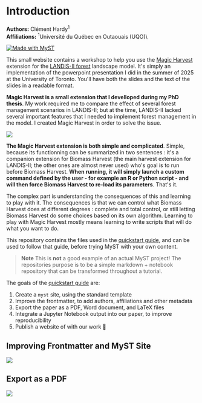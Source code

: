 # Introduction

**Authors:** Clément Hardy<sup>1</sup> \
**Affiliations:** <sup>1</sup>Université du Québec en Outaouais (UQO)\

[![Made with MyST](https://img.shields.io/badge/made%20with-myst-orange)](https://myst.tools)

This small website contains a workshop to help you use the [Magic Harvest](https://github.com/Klemet/LANDIS-II-Magic-Harvest) extension for the [LANDIS-II forest](https://www.landis-ii.org/) landscape model. It's simply an implementation of the powerpoint presentation I did in the summer of 2025 at the University of Toronto. You'll have both the slides and the text of the slides in a readable format.

**Magic Harvest is a small extension that I develloped during my PhD thesis**. My work required me to compare the effect of several forest management scenarios in LANDIS-II; but at the time, LANDIS-II lacked several important features that I needed to implement forest management in the model. I created Magic Harvest in order to solve the issue.

![](./images/Slide2.jpg)</br>

**The Magic Harvest extension is both simple and complicated**. Simple, because its functionning can be summarized in two sentences : it's a companion extension for Biomass Harvest (the main harvest extension for LANDIS-II; the other ones are almost never used) who's goal is to run before Biomass Harvest. **When running, it will simply launch a custom command defined by the user - for example an R or Python script - and will then force Biomass Harvest to re-load its parameters**. That's it.

The complex part is understanding the consequences of this and learning to play with it. The consequences is that we can control what Biomass Harvest does at different degrees : complete and total control, or still letting Biomass Harvest do some choices based on its own algorithm. Learning to play with Magic Harvest mostly means learning to write scripts that will do what you want to do.







This repository contains the files used in the [quickstart guide](https://mystmd.org/guide/quickstart), and can be used to follow that guide, before trying MyST with your own content.

> **Note** This is **not** a good example of an actual MyST project! The repositories purpose is to be a simple markdown + notebook repository that can be transformed throughout a tutorial.

The goals of the [quickstart guide](https://myst.tools/docs/mystjs/quickstart) are:

1. Create a `myst` site, using the standard template
2. Improve the frontmatter, to add authors, affiliations and other metadata
3. Export the paper as a PDF, Word document, and LaTeX files
4. Integrate a Jupyter Notebook output into our paper, to improve reproducibility
5. Publish a website of with our work 🚀

## Improving Frontmatter and MyST Site

![](./images/frontmatter-after.png)

## Export as a PDF

![](./images/export-pdf.png)
